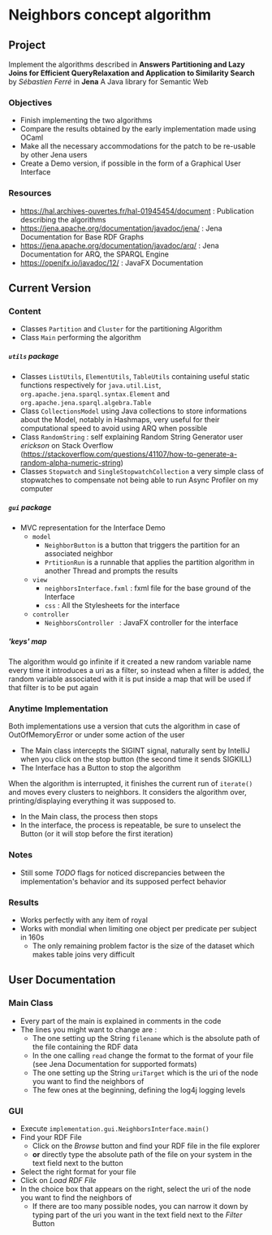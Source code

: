 # Neighbors concept algorithm  

## Project  
Implement the algorithms described in **Answers Partitioning and Lazy Joins for Efficient QueryRelaxation and Application to Similarity Search** by *Sébastien Ferré*
in **Jena** A Java library for Semantic Web  
### Objectives
* Finish implementing the two algorithms
* Compare the results obtained by the early implementation made using OCaml
* Make all the necessary accommodations for the patch to be re-usable by other Jena users
* Create a Demo version, if possible in the form of a Graphical User Interface
### Resources
* https://hal.archives-ouvertes.fr/hal-01945454/document : Publication describing the algorithms
* https://jena.apache.org/documentation/javadoc/jena/ : Jena Documentation for Base RDF Graphs
* https://jena.apache.org/documentation/javadoc/arq/ : Jena Documentation for ARQ, the SPARQL Engine
* https://openjfx.io/javadoc/12/ : JavaFX Documentation
## Current Version
### Content
* Classes `Partition` and `Cluster` for the partitioning Algorithm
* Class `Main` performing the algorithm
##### `utils` package
* Classes `ListUtils`, `ElementUtils`, `TableUtils` containing useful static functions 
respectively for `java.util.List`, `org.apache.jena.sparql.syntax.Element` and `org.apache.jena.sparql.algebra.Table`
* Class `CollectionsModel` using Java collections to store informations about the Model, 
notably in Hashmaps, very useful for their computational speed to avoid using ARQ when possible
* Class `RandomString` : self explaining Random String Generator user *erickson* on Stack Overflow 
(https://stackoverflow.com/questions/41107/how-to-generate-a-random-alpha-numeric-string)
* Classes `Stopwatch` and `SingleStopwatchCollection` a very simple class of stopwatches to compensate not being able to run Async Profiler on my computer
##### `gui` package
* MVC representation for the Interface Demo
  * `model`
    * `NeighborButton` is a button that triggers the partition for an associated neighbor
    * `PrtitionRun` is a runnable that applies the partition algorithm in another Thread and prompts the results 
  * `view`
    * `neighborsInterface.fxml` : fxml file for the base ground of the Interface
    * `css` : All the Stylesheets for the interface
  * `controller` 
    * `NeighborsController ` : JavaFX controller for the interface
##### 'keys' map
The algorithm would go infinite if it created a new random variable name every time it introduces a uri as a filter, 
so instead when a filter is added, the random variable associated with it is put inside a map that will be used if that filter is to be put again

### Anytime Implementation
Both implementations use a version that cuts the algorithm in case of OutOfMemoryError or under some action of the user
  * The Main class intercepts the SIGINT signal, naturally sent by IntelliJ when you click on the stop button (the second time it sends SIGKILL)
  * The Interface has a Button to stop the algorithm  
  
When the algorithm is interrupted, it finishes the current run of `iterate()` and moves every clusters to neighbors. 
It considers the algorithm over, printing/displaying everything it was supposed to.
  * In the Main class, the process then stops
  * In the interface, the process is repeatable, be sure to unselect the Button (or it will stop before the first iteration)

### Notes
* Still some *TODO* flags for noticed discrepancies between the implementation's behavior and its supposed perfect behavior
### Results
* Works perfectly with any item of royal
* Works with mondial when limiting one object per predicate per subject in 160s
  * The only remaining problem factor is the size of the dataset which makes table joins very difficult
## User Documentation
### Main Class
* Every part of the main is explained in comments in the code
* The lines you might want to change are : 
  * The one setting up the String `filename` which is the absolute path of the file containing the RDF data
  * In the one calling `read` change the format to the format of your file (see Jena Documentation for supported formats) 
  * The one setting up the String `uriTarget` which is the uri of the node you want to find the neighbors of
  * The few ones at the beginning, defining the log4j logging levels
  
### GUI
* Execute `implementation.gui.NeighborsInterface.main()`  
* Find your RDF File
  * Click on the *Browse* button and find your RDF file in the file explorer      
  * **or** directly type the absolute path of the file on your system in the text field next to the button  
* Select the right format for your file
* Click on *Load RDF File*
* In the choice box that appears on the right, select the uri of the node you want to find the neighbors of
  * If there are too many possible nodes, you can narrow it down by typing part of the uri you want in the text field next to the *Filter* Button

